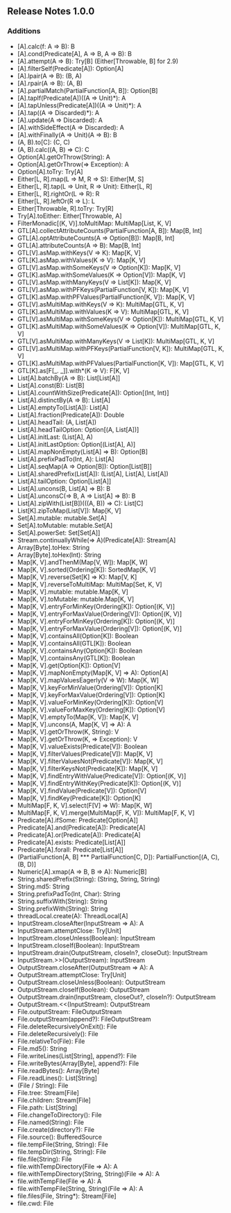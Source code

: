 ## Release Notes 1.0.0

### Additions

+ [A].calc(f: A => B): B
+ [A].cond(Predicate[A], A => B, A => B): B
+ [A].attempt(A => B): Try[B] (Either[Throwable, B] for 2.9)
+ [A].filterSelf(Predicate[A]): Option[A]
+ [A].lpair(A => B): (B, A)
+ [A].rpair(A => B): (A, B)
+ [A].partialMatch(PartialFunction[A, B]): Option[B]
+ [A].tapIf(Predicate[A])((A => Unit)\*): A
+ [A].tapUnless(Predicate[A])((A => Unit)\*): A
+ [A].tap((A => Discarded)\*): A
+ [A].update(A => Discarded): A
+ [A].withSideEffect(A => Discarded): A
+ [A].withFinally(A => Unit)(A => B): B
+ (A, B).to[C]: (C, C)
+ (A, B).calc((A, B) => C): C
+ Option[A].getOrThrow(String): A
+ Option[A].getOrThrow(=> Exception): A
+ Option[A].toTry: Try[A]
+ Either[L, R].map(L => M, R => S): Either[M, S]
+ Either[L, R].tap(L => Unit, R => Unit): Either[L, R]
+ Either[L, R].rightOr(L => R): R
+ Either[L, R].leftOr(R => L): L
+ Either[Throwable, R].toTry: Try[R]
+ Try[A].toEither: Either[Throwable, A]
+ FilterMonadic[(K, V)].toMultiMap: MultiMap[List, K, V]
+ GTL[A].collectAttributeCounts(PartialFunction[A, B]): Map[B, Int]
+ GTL[A].optAttributeCounts(A => Option[B]): Map[B, Int]
+ GTL[A].attributeCounts(A => B): Map[B, Int]
+ GTL[V].asMap.withKeys(V => K): Map[K, V]
+ GTL[K].asMap.withValues(K => V): Map[K, V]
+ GTL[V].asMap.withSomeKeys(V => Option[K]): Map[K, V]
+ GTL[K].asMap.withSomeValues(K => Option[V]): Map[K, V]
+ GTL[V].asMap.withManyKeys(V => List[K]): Map[K, V]
+ GTL[V].asMap.withPFKeys(PartialFunction[V, K]): Map[K, V]
+ GTL[K].asMap.withPFValues(PartialFunction[K, V]): Map[K, V]
+ GTL[V].asMultiMap.withKeys(V => K): MultiMap[GTL, K, V]
+ GTL[K].asMultiMap.withValues(K => V): MultiMap[GTL, K, V]
+ GTL[V].asMultiMap.withSomeKeys(V => Option[K]): MultiMap[GTL, K, V]
+ GTL[K].asMultiMap.withSomeValues(K => Option[V]): MultiMap[GTL, K, V]
+ GTL[V].asMultiMap.withManyKeys(V => List[K]): MultiMap[GTL, K, V]
+ GTL[V].asMultiMap.withPFKeys(PartialFunction[V, K]): MultiMap[GTL, K, V]
+ GTL[K].asMultiMap.withPFValues(PartialFunction[K, V]): Map[GTL, K, V]
+ GTL[K].as[F[_. _]].with\*(K => V): F[K, V]
+ List[A].batchBy(A => B): List[List[A]]
+ List[A].const(B): List[B]
+ List[A].countWithSize(Predicate[A]): Option[(Int, Int)]
+ List[A].distinctBy(A => B): List[A]
+ List[A].emptyTo(List[A]): List[A]
+ List[A].fraction(Predicate[A]): Double
+ List[A].headTail: (A, List[A])
+ List[A].headTailOption: Option[(A, List[A])]
+ List[A].initLast: (List[A], A)
+ List[A].initLastOption: Option[(List[A], A)]
+ List[A].mapNonEmpty(List[A] => B): Option[B]
+ List[A].prefixPadTo(Int, A): List[A]
+ List[A].seqMap(A => Option[B]): Option[List[B]]
+ List[A].sharedPrefix(List[A]): (List[A], List[A], List[A])
+ List[A].tailOption: Option[List[A]]
+ List[A].uncons(B, List[A] => B): B
+ List[A].unconsC(=> B, A => List[A] => B): B
+ List[A].zipWith(List[B])(((A, B)) => C): List[C]
+ List[K].zipToMap(List[V]): Map[K, V]
+ Set[A].mutable: mutable.Set[A]
+ Set[A].toMutable: mutable.Set[A]
+ Set[A].powerSet: Set[Set[A]]
+ Stream.continuallyWhile(=> A)(Predicate[A]): Stream[A]
+ Array[Byte].toHex: String
+ Array[Byte].toHex(Int): String
+ Map[K, V].andThenM(Map[V, W]): Map[K, W]
+ Map[K, V].sorted(Ordering[K]): SortedMap[K, V]
+ Map[K, V].reverse(Set[K] => K): Map[V, K]
+ Map[K, V].reverseToMultiMap: MultiMap[Set, K, V]
+ Map[K, V].mutable: mutable.Map[K, V]
+ Map[K, V].toMutable: mutable.Map[K, V]
+ Map[K, V].entryForMinKey(Ordering[K]): Option[(K, V)]
+ Map[K, V].entryForMaxValue(Ordering[V]): Option[(K, V)]
+ Map[K, V].entryForMinKey(Ordering[K]): Option[(K, V)]
+ Map[K, V].entryForMaxValue(Ordering[V]): Option[(K, V)]
+ Map[K, V].containsAll(Option[K]): Boolean
+ Map[K, V].containsAll(GTL[K]): Boolean
+ Map[K, V].containsAny(Option[K]): Boolean
+ Map[K, V].containsAny(GTL[K]): Boolean
+ Map[K, V].get(Option[K]): Option[V]
+ Map[K, V].mapNonEmpty(Map[K, V] => A): Option[A]
+ Map[K, V].mapValuesEagerly(V => W): Map[K, W]
+ Map[K, V].keyForMinValue(Ordering[V]): Option[K]
+ Map[K, V].keyForMaxValue(Ordering[V]): Option[K]
+ Map[K, V].valueForMinKey(Ordering[K]): Option[V]
+ Map[K, V].valueForMaxKey(Ordering[K]): Option[V]
+ Map[K, V].emptyTo(Map[K, V]): Map[K, V]
+ Map[K, V].uncons(A, Map[K, V] => A): A
+ Map[K, V].getOrThrow(K, String): V
+ Map[K, V].getOrThrow(K, => Exception): V
+ Map[K, V].valueExists(Predicate[V]): Boolean
+ Map[K, V].filterValues(Predicate[V]): Map[K, V]
+ Map[K, V].filterValuesNot(Predicate[V]): Map[K, V]
+ Map[K, V].filterKeysNot(Predicate[K]): Map[K, V]
+ Map[K, V].findEntryWithValue(Predicate[V]): Option[(K, V)]
+ Map[K, V].findEntryWithKey(Predicate[K]): Option[(K, V)]
+ Map[K, V].findValue(Predicate[V]): Option[V]
+ Map[K, V].findKey(Predicate[K]): Option[K]
+ MultiMap[F, K, V].select(F[V] => W): Map[K, W]
+ MultiMap[F, K, V].merge(MultiMap[F, K, V]): MultiMap[F, K, V]
+ Predicate[A].ifSome: Predicate[Option[A]]
+ Predicate[A].and(Predicate[A]): Predicate[A]
+ Predicate[A].or(Predicate[A]): Predicate[A]
+ Predicate[A].exists: Predicate[List[A]]
+ Predicate[A].forall: Predicate[List[A]]
+ (PartialFunction[A, B] \*\*\* PartialFunction[C, D]): PartialFunction[(A, C), (B, D)]
+ Numeric[A].xmap(A => B, B => A): Numeric[B]
+ String.sharedPrefix(String): (String, String, String)
+ String.md5: String
+ String.prefixPadTo(Int, Char): String
+ String.suffixWith(String): String
+ String.prefixWith(String): String
+ threadLocal.create(A): ThreadLocal[A]
+ InputStream.closeAfter(InputStream => A): A
+ InputStream.attemptClose: Try[Unit]
+ InputStream.closeUnless(Boolean): InputStream
+ InputStream.closeIf(Boolean): InputStream
+ InputStream.drain(OutputStream, closeIn?, closeOut): InputStream
+ InputStream.>>(OutputStream): InputStream
+ OutputStream.closeAfter(OutputStream => A): A
+ OutputStream.attemptClose: Try[Unit]
+ OutputStream.closeUnless(Boolean): OutputStream
+ OutputStream.closeIf(Boolean): OutputStream
+ OutputStream.drain(InputStream, closeOut?, closeIn?): OutputStream
+ OutputStream.<<(InputStream): OutputStream
+ File.outputStream: FileOutputStream
+ File.outputStream(append?): FileOutputStream
+ File.deleteRecursivelyOnExit(): File
+ File.deleteRecursively(): File
+ File.relativeTo(File): File
+ File.md5(): String
+ File.writeLines(List[String], append?): File
+ File.writeBytes(Array[Byte], append?): File
+ File.readBytes(): Array[Byte]
+ File.readLines(): List[String]
+ (File / String): File
+ File.tree: Stream[File]
+ File.children: Stream[File]
+ File.path: List[String]
+ File.changeToDirectory(): File
+ File.named(String): File
+ File.create(directory?): File
+ File.source(): BufferedSource
+ file.tempFile(String, String): File
+ file.tempDir(String, String): File
+ file.file(String): File
+ file.withTempDirectory(File => A): A
+ file.withTempDirectory(String, String)(File => A): A
+ file.withTempFile(File => A): A
+ file.withTempFile(String, String)(File => A): A
+ file.files(File, String\*): Stream[File]
+ file.cwd: File
